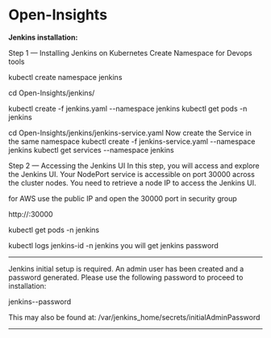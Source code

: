# Open-Insights

**Jenkins installation:**

Step 1 — Installing Jenkins on Kubernetes
Create Namespace for Devops tools

kubectl create namespace jenkins

cd Open-Insights/jenkins/

kubectl create -f jenkins.yaml --namespace jenkins
kubectl get pods -n jenkins


cd Open-Insights/jenkins/jenkins-service.yaml
Now create the Service in the same namespace
kubectl create -f jenkins-service.yaml --namespace jenkins
kubectl get services --namespace jenkins


Step 2 — Accessing the Jenkins UI
In this step, you will access and explore the Jenkins UI. Your NodePort service is accessible on port 30000 across the cluster nodes. You need to retrieve a node IP to access the Jenkins UI.

for AWS use the public IP and open the 30000 port in security group

http://<public-ip>:30000

kubectl get pods -n jenkins


kubectl logs jenkins-id -n jenkins
you will get jenkins password

*************************************************************
  
Jenkins initial setup is required. An admin user has been created and a password generated.
Please use the following password to proceed to installation:

jenkins--password

This may also be found at: /var/jenkins_home/secrets/initialAdminPassword

*************************************************************




